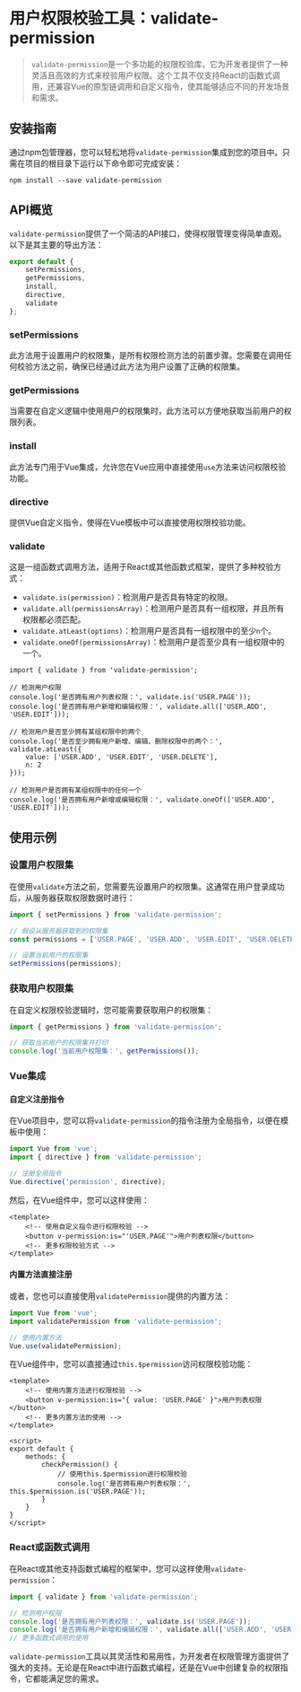 # 用户权限校验工具：validate-permission

> `validate-permission`是一个多功能的权限校验库，它为开发者提供了一种灵活且高效的方式来校验用户权限。这个工具不仅支持React的函数式调用，还兼容Vue的原型链调用和自定义指令，使其能够适应不同的开发场景和需求。

## 安装指南

通过npm包管理器，您可以轻松地将`validate-permission`集成到您的项目中。只需在项目的根目录下运行以下命令即可完成安装：

``` shell
npm install --save validate-permission
```

## API概览

`validate-permission`提供了一个简洁的API接口，使得权限管理变得简单直观。以下是其主要的导出方法：

``` javascript
export default {
    setPermissions,
    getPermissions,
    install,
    directive,
    validate
};
```

### setPermissions

此方法用于设置用户的权限集，是所有权限检测方法的前置步骤。您需要在调用任何校验方法之前，确保已经通过此方法为用户设置了正确的权限集。

### getPermissions

当需要在自定义逻辑中使用用户的权限集时，此方法可以方便地获取当前用户的权限列表。

### install

此方法专门用于Vue集成，允许您在Vue应用中直接使用`use`方法来访问权限校验功能。

### directive

提供Vue自定义指令，使得在Vue模板中可以直接使用权限校验功能。

### validate

这是一组函数式调用方法，适用于React或其他函数式框架，提供了多种校验方式：

- `validate.is(permission)`：检测用户是否具有特定的权限。
- `validate.all(permissionsArray)`：检测用户是否具有一组权限，并且所有权限都必须匹配。
- `validate.atLeast(options)`：检测用户是否具有一组权限中的至少`n`个。
- `validate.oneOf(permissionsArray)`：检测用户是否至少具有一组权限中的一个。

``` shell
import { validate } from 'validate-permission';

// 检测用户权限
console.log('是否拥有用户列表权限：', validate.is('USER.PAGE'));
console.log('是否拥有用户新增和编辑权限：', validate.all(['USER.ADD', 'USER.EDIT']));

// 检测用户是否至少拥有某组权限中的两个
console.log('是否至少拥有用户新增、编辑、删除权限中的两个：', validate.atLeast({
    value: ['USER.ADD', 'USER.EDIT', 'USER.DELETE'],
    n: 2
}));

// 检测用户是否拥有某组权限中的任何一个
console.log('是否拥有用户新增或编辑权限：', validate.oneOf(['USER.ADD', 'USER.EDIT']));
```

## 使用示例

### 设置用户权限集
在使用`validate`方法之前，您需要先设置用户的权限集。这通常在用户登录成功后，从服务器获取权限数据时进行：

``` javascript
import { setPermissions } from 'validate-permission';

// 假设从服务器获取到的权限集
const permissions = ['USER.PAGE', 'USER.ADD', 'USER.EDIT', 'USER.DELETE'];

// 设置当前用户的权限集
setPermissions(permissions);
```

### 获取用户权限集
在自定义权限校验逻辑时，您可能需要获取用户的权限集：

``` javascript
import { getPermissions } from 'validate-permission';

// 获取当前用户的权限集并打印
console.log('当前用户权限集：', getPermissions());
```

### Vue集成
#### 自定义注册指令
在Vue项目中，您可以将`validate-permission`的指令注册为全局指令，以便在模板中使用：

``` javascript
import Vue from 'vue';
import { directive } from 'validate-permission';

// 注册全局指令
Vue.directive('permission', directive);
```

然后，在Vue组件中，您可以这样使用：

``` vue
<template>
    <!-- 使用自定义指令进行权限校验 -->
    <button v-permission:is="'USER.PAGE'">用户列表权限</button>
    <!-- 更多权限校验方式 -->
</template>
```

#### 内置方法直接注册

或者，您也可以直接使用`validatePermission`提供的内置方法：

``` javascript
import Vue from 'vue';
import validatePermission from 'validate-permission';

// 使用内置方法
Vue.use(validatePermission);
```

在Vue组件中，您可以直接通过`this.$permission`访问权限校验功能：

``` vue
<template>
    <!-- 使用内置方法进行权限校验 -->
    <button v-permission:is="{ value: 'USER.PAGE' }">用户列表权限</button>
    <!-- 更多内置方法的使用 -->
</template>

<script>
export default {
    methods: {
        checkPermission() {
            // 使用this.$permission进行权限校验
            console.log('是否拥有用户列表权限：', this.$permission.is('USER.PAGE'));
        }
    }
}
</script>
```

### React或函数式调用

在React或其他支持函数式编程的框架中，您可以这样使用`validate-permission`：

``` javascript
import { validate } from 'validate-permission';

// 检测用户权限
console.log('是否拥有用户列表权限：', validate.is('USER.PAGE'));
console.log('是否拥有用户新增和编辑权限：', validate.all(['USER.ADD', 'USER.EDIT']));
// 更多函数式调用的使用
```

`validate-permission`工具以其灵活性和易用性，为开发者在权限管理方面提供了强大的支持。无论是在React中进行函数式编程，还是在Vue中创建复杂的权限指令，它都能满足您的需求。